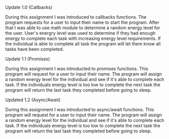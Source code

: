 Update 1.0 (Callbacks)

During this assignment I was introduced to callbacks functions. The program requests for a user to input their name to start the program. After that I was able to use math module to determine a random energy level for the user. User's energry level was used to determine if they had enough energy to complete each task with increasing energy level requirements. If the individual is able to complete all task the program will let them know all tasks have been completed. 

Update 1.1 (Promises)

During this assignment I was introducted to promises functions. This program will request for a user to input their name. The program will assign a random energy level for the individual and see if it's able to complete each task. If the individuals energy level is too low to complete the next task the program will return the last task they completed before going to sleep. 

Updated 1.2 (Async/Await)

During this assignment I was introducted to async/await functions. This program will request for a user to input their name. The program will assign a random energy level for the individual and see if it's able to complete each task. If the individuals energy level is too low to complete the next task the program will return the last task they completed before going to sleep. 